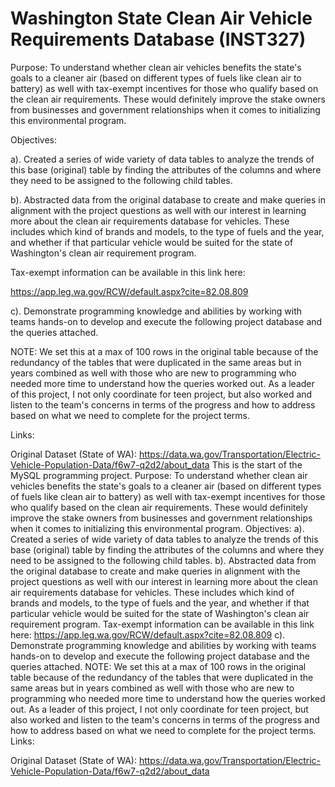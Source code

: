 # Washington State Clean Air Vehicle Requirements Database (INST327)

Purpose: To understand whether clean air vehicles benefits the state's goals to a cleaner air (based on different types of fuels like clean air to battery) as well with tax-exempt incentives for those who qualify based on the clean air requirements. These would definitely improve the stake owners from businesses and government relationships when it comes to initializing this environmental program.

Objectives:

a). Created a series of wide variety of data tables to analyze the trends of this base (original) table by finding the attributes of the columns and where they need to be assigned to the following child tables.

b). Abstracted data from the original database to create and make queries in alignment with the project questions as well with our interest in learning more about the clean air requirements database for vehicles. These includes which kind of brands and models, to the type of fuels and the year, and whether if that particular vehicle would be suited for the state of Washington's clean air requirement program. 

Tax-exempt information can be available in this link here: 

https://app.leg.wa.gov/RCW/default.aspx?cite=82.08.809

c). Demonstrate programming knowledge and abilities by working with teams hands-on to develop and execute the following project database and the queries attached.

NOTE: We set this at a max of 100 rows in the original table because of the redundancy of the tables that were duplicated in the same areas but in years combined as well with those who are new to programming who needed more time to understand how the queries worked out. As a leader of this project, I not only coordinate for teen project, but also worked and listen to the team's concerns in terms of the progress and how to address based on what we need to complete for the project terms.


Links:

Original Dataset (State of WA): https://data.wa.gov/Transportation/Electric-Vehicle-Population-Data/f6w7-q2d2/about_data
This is the start of the MySQL programming project. Purpose: To understand whether clean air vehicles benefits the state's goals to a cleaner air (based on different types of fuels like clean air to battery) as well with tax-exempt incentives for those who qualify based on the clean air requirements. These would definitely improve the stake owners from businesses and government relationships when it comes to initializing this environmental program. Objectives: a). Created a series of wide variety of data tables to analyze the trends of this base (original) table by finding the attributes of the columns and where they need to be assigned to the following child tables. b). Abstracted data from the original database to create and make queries in alignment with the project questions as well with our interest in learning more about the clean air requirements database for vehicles. These includes which kind of brands and models, to the type of fuels and the year, and whether if that particular vehicle would be suited for the state of Washington's clean air requirement program. Tax-exempt information can be available in this link here: https://app.leg.wa.gov/RCW/default.aspx?cite=82.08.809 c). Demonstrate programming knowledge and abilities by working with teams hands-on to develop and execute the following project database and the queries attached. NOTE: We set this at a max of 100 rows in the original table because of the redundancy of the tables that were duplicated in the same areas but in years combined as well with those who are new to programming who needed more time to understand how the queries worked out. As a leader of this project, I not only coordinate for teen project, but also worked and listen to the team's concerns in terms of the progress and how to address based on what we need to complete for the project terms. Links: 

Original Dataset (State of WA): https://data.wa.gov/Transportation/Electric-Vehicle-Population-Data/f6w7-q2d2/about_data
